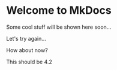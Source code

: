 # Welcome to MkDocs

Some cool stuff will be shown here soon...

Let's try again...

How about now?

This should be 4.2